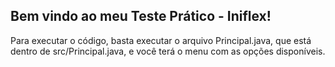 ## Bem vindo ao meu Teste Prático - Iniflex!

Para executar o código, basta executar o arquivo Principal.java, que está dentro de src/Principal.java, e você terá o menu com as opções disponíveis.
